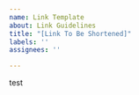 ```yaml
---
name: Link Template
about: Link Guidelines
title: "[Link To Be Shortened]"
labels: ''
assignees: ''

---
```


test
